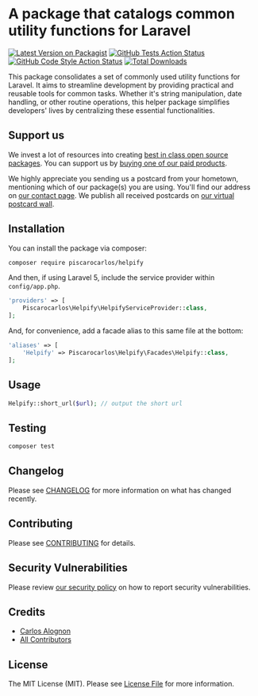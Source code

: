 # A package that catalogs common utility functions for Laravel

[![Latest Version on Packagist](https://img.shields.io/packagist/v/piscarocarlos/helpify.svg?style=flat-square)](https://packagist.org/packages/piscarocarlos/helpify)
[![GitHub Tests Action Status](https://img.shields.io/github/actions/workflow/status/piscarocarlos/helpify/run-tests.yml?branch=main&label=tests&style=flat-square)](https://github.com/piscarocarlos/helpify/actions?query=workflow%3Arun-tests+branch%3Amain)
[![GitHub Code Style Action Status](https://img.shields.io/github/actions/workflow/status/piscarocarlos/helpify/fix-php-code-style-issues.yml?branch=main&label=code%20style&style=flat-square)](https://github.com/piscarocarlos/helpify/actions?query=workflow%3A"Fix+PHP+code+style+issues"+branch%3Amain)
[![Total Downloads](https://img.shields.io/packagist/dt/piscarocarlos/helpify.svg?style=flat-square)](https://packagist.org/packages/piscarocarlos/helpify)

This package consolidates a set of commonly used utility functions for Laravel. It aims to streamline development by providing practical and reusable tools for common tasks. Whether it's string manipulation, date handling, or other routine operations, this helper package simplifies developers' lives by centralizing these essential functionalities.

## Support us

We invest a lot of resources into creating [best in class open source packages](https://spatie.be/open-source). You can support us by [buying one of our paid products](https://spatie.be/open-source/support-us).

We highly appreciate you sending us a postcard from your hometown, mentioning which of our package(s) you are using. You'll find our address on [our contact page](https://spatie.be/about-us). We publish all received postcards on [our virtual postcard wall](https://spatie.be/open-source/postcards).

## Installation

You can install the package via composer:

```bash
composer require piscarocarlos/helpify
```

And then, if using Laravel 5, include the service provider within `config/app.php`.

```php
'providers' => [
    Piscarocarlos\Helpify\HelpifyServiceProvider::class,
];
```

And, for convenience, add a facade alias to this same file at the bottom:

```php
'aliases' => [
    'Helpify' => Piscarocarlos\Helpify\Facades\Helpify::class,
];
```

## Usage

```php
Helpify::short_url($url); // output the short url 
```

## Testing

```bash
composer test
```

## Changelog

Please see [CHANGELOG](CHANGELOG.md) for more information on what has changed recently.

## Contributing

Please see [CONTRIBUTING](CONTRIBUTING.md) for details.

## Security Vulnerabilities

Please review [our security policy](../../security/policy) on how to report security vulnerabilities.

## Credits

- [Carlos Alognon](https://github.com/Piscarocarlos)
- [All Contributors](../../contributors)

## License

The MIT License (MIT). Please see [License File](LICENSE.md) for more information.

